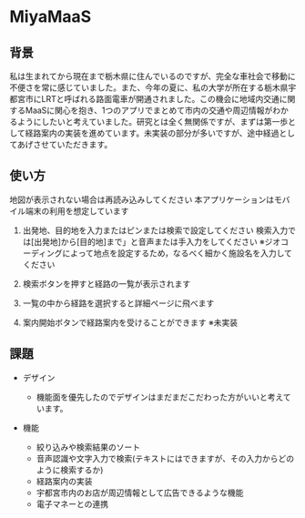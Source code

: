 # MiyaMaaS


## 背景
私は生まれてから現在まで栃木県に住んでいるのですが、完全な車社会で移動に不便さを常に感じていました。また、今年の夏に、私の大学が所在する栃木県宇都宮市にLRTと呼ばれる路面電車が開通されました。この機会に地域内交通に関するMaaSに関心を抱き、1つのアプリでまとめて市内の交通や周辺情報がわかるようにしたいと考えていました。研究とは全く無関係ですが、まずは第一歩として経路案内の実装を進めています。未実装の部分が多いですが、途中経過としてあげさせていただきます。


## 使い方
地図が表示されない場合は再読み込みしてください
本アプリケーションはモバイル端末の利用を想定しています


1. 出発地、目的地を入力またはピンまたは検索で設定してください
検索入力では[出発地]から[目的地]まで」と音声または手入力をしてください
※ジオコーディングによって地点を設定するため，なるべく細かく施設名を入力してください

2. 検索ボタンを押すと経路の一覧が表示されます

3. 一覧の中から経路を選択すると詳細ページに飛べます

4. 案内開始ボタンで経路案内を受けることができます
※未実装


## 課題
- デザイン
  - 機能面を優先したのでデザインはまだまだこだわった方がいいと考えています。

- 機能
  - 絞り込みや検索結果のソート
  - 音声認識や文字入力で検索(テキストにはできますが、その入力からどのように検索するか)
  - 経路案内の実装
  - 宇都宮市内のお店が周辺情報として広告できるような機能
  - 電子マネーとの連携
